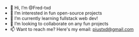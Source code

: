 - 👋 Hi, I’m @Fred-txd
- 👀 I’m interested in fun open-source projects
- 🌱 I’m currently learning fullstack web dev!
- 💞️ I’m looking to collaborate on any fun projects
- 📫 Want to reach me? Here's my email: piustxd@gmail.com

<!---
Fred-txd/Fred-txd is a ✨ special ✨ repository because its `README.md` (this file) appears on your GitHub profile.
You can click the Preview link to take a look at your changes.
--->
